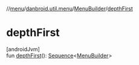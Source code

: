 //[menu](../../../index.md)/[danbroid.util.menu](../index.md)/[MenuBuilder](index.md)/[depthFirst](depth-first.md)

# depthFirst

[androidJvm]\
fun [depthFirst](depth-first.md)(): [Sequence](https://kotlinlang.org/api/latest/jvm/stdlib/kotlin.sequences/-sequence/index.html)<[MenuBuilder](index.md)>
